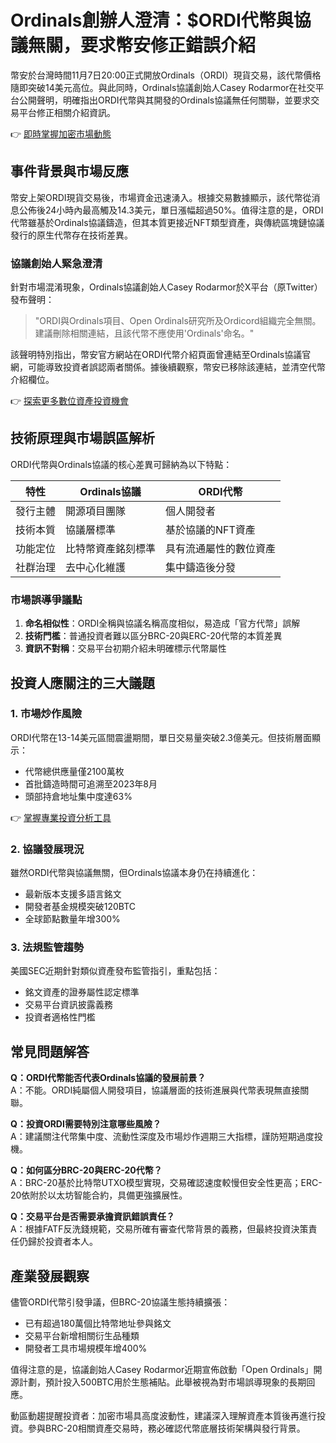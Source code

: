 # Ordinals創辦人澄清：$ORDI代幣與協議無關，要求幣安修正錯誤介紹

幣安於台灣時間11月7日20:00正式開放Ordinals（ORDI）現貨交易，該代幣價格隨即突破14美元高位。與此同時，Ordinals協議創始人Casey Rodarmor在社交平台公開聲明，明確指出ORDI代幣與其開發的Ordinals協議無任何關聯，並要求交易平台修正相關介紹資訊。

👉 [即時掌握加密市場動態](https://bit.ly/okx_welcome)

## 事件背景與市場反應

幣安上架ORDI現貨交易後，市場資金迅速湧入。根據交易數據顯示，該代幣從消息公佈後24小時內最高觸及14.3美元，單日漲幅超過50%。值得注意的是，ORDI代幣雖基於Ordinals協議鑄造，但其本質更接近NFT類型資產，與傳統區塊鏈協議發行的原生代幣存在技術差異。

### 協議創始人緊急澄清

針對市場混淆現象，Ordinals協議創始人Casey Rodarmor於X平台（原Twitter）發布聲明：
> "ORDI與Ordinals項目、Open Ordinals研究所及Ordicord組織完全無關。建議刪除相關連結，且該代幣不應使用'Ordinals'命名。"

該聲明特別指出，幣安官方網站在ORDI代幣介紹頁面曾連結至Ordinals協議官網，可能導致投資者誤認兩者關係。據後續觀察，幣安已移除該連結，並清空代幣介紹欄位。

👉 [探索更多數位資產投資機會](https://bit.ly/okx_welcome)

## 技術原理與市場誤區解析

ORDI代幣與Ordinals協議的核心差異可歸納為以下特點：

| 特性                | Ordinals協議                | ORDI代幣                   |
|---------------------|---------------------------|--------------------------|
| 發行主體            | 開源項目團隊               | 個人開發者               |
| 技術本質            | 協議層標準               | 基於協議的NFT資產         |
| 功能定位            | 比特幣資產銘刻標準         | 具有流通屬性的數位資產     |
| 社群治理            | 去中心化維護               | 集中鑄造後分發           |

### 市場誤導爭議點

1. **命名相似性**：ORDI全稱與協議名稱高度相似，易造成「官方代幣」誤解
2. **技術門檻**：普通投資者難以區分BRC-20與ERC-20代幣的本質差異
3. **資訊不對稱**：交易平台初期介紹未明確標示代幣屬性

## 投資人應關注的三大議題

### 1. 市場炒作風險
ORDI代幣在13-14美元區間震盪期間，單日交易量突破2.3億美元。但技術層面顯示：
- 代幣總供應量僅2100萬枚
- 首批鑄造時間可追溯至2023年8月
- 頭部持倉地址集中度達63%

👉 [掌握專業投資分析工具](https://bit.ly/okx_welcome)

### 2. 協議發展現況
雖然ORDI代幣與協議無關，但Ordinals協議本身仍在持續進化：
- 最新版本支援多語言銘文
- 開發者基金規模突破120BTC
- 全球節點數量年增300%

### 3. 法規監管趨勢
美國SEC近期針對類似資產發布監管指引，重點包括：
- 銘文資產的證券屬性認定標準
- 交易平台資訊披露義務
- 投資者適格性門檻

## 常見問題解答

**Q：ORDI代幣能否代表Ordinals協議的發展前景？**  
A：不能。ORDI純屬個人開發項目，協議層面的技術進展與代幣表現無直接關聯。

**Q：投資ORDI需要特別注意哪些風險？**  
A：建議關注代幣集中度、流動性深度及市場炒作週期三大指標，謹防短期過度投機。

**Q：如何區分BRC-20與ERC-20代幣？**  
A：BRC-20基於比特幣UTXO模型實現，交易確認速度較慢但安全性更高；ERC-20依附於以太坊智能合約，具備更強擴展性。

**Q：交易平台是否需要承擔資訊錯誤責任？**  
A：根據FATF反洗錢規範，交易所確有審查代幣背景的義務，但最終投資決策責任仍歸於投資者本人。

## 產業發展觀察

儘管ORDI代幣引發爭議，但BRC-20協議生態持續擴張：
- 已有超過180萬個比特幣地址參與銘文
- 交易平台新增相關衍生品種類
- 開發者工具市場規模年增400%

值得注意的是，協議創始人Casey Rodarmor近期宣佈啟動「Open Ordinals」開源計劃，預計投入500BTC用於生態補貼。此舉被視為對市場誤導現象的長期回應。

動區動趨提醒投資者：加密市場具高度波動性，建議深入理解資產本質後再進行投資。參與BRC-20相關資產交易時，務必確認代幣底層技術架構與發行背景。